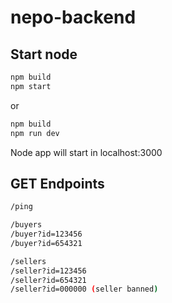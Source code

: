 # nepo-backend

## Start node
```bash
npm build
npm start
```
or
```bash
npm build
npm run dev
```

Node app will start in localhost:3000

## GET Endpoints
```bash
/ping
```
```bash
/buyers
/buyer?id=123456
/buyer?id=654321
```
```bash
/sellers
/seller?id=123456
/seller?id=654321
/seller?id=000000 (seller banned)
```